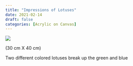 ```yaml
---
title: "Impressions of Lotuses"
date: 2021-02-14
draft: false
categories: [Acrylic on Canvas]
---
```


![](Lotus-Impressionism-1.jpg)

(30 cm X 40 cm)

Two different colored lotuses break up the green and blue